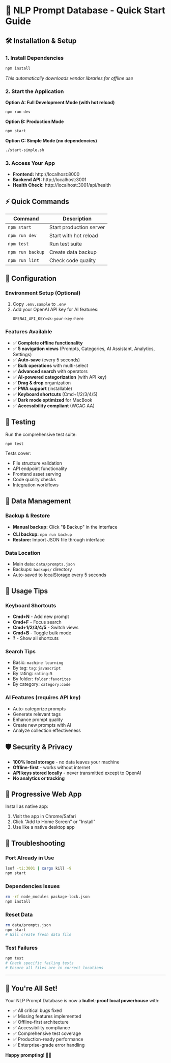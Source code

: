 # 🚀 NLP Prompt Database - Quick Start Guide

## 🛠️ Installation & Setup

### 1. Install Dependencies
```bash
npm install
```
*This automatically downloads vendor libraries for offline use*

### 2. Start the Application

**Option A: Full Development Mode (with hot reload)**
```bash
npm run dev
```

**Option B: Production Mode**
```bash
npm start
```

**Option C: Simple Mode (no dependencies)**
```bash
./start-simple.sh
```

### 3. Access Your App
- **Frontend:** http://localhost:8000
- **Backend API:** http://localhost:3001
- **Health Check:** http://localhost:3001/api/health

## ⚡ Quick Commands

| Command | Description |
|---------|-------------|
| `npm start` | Start production server |
| `npm run dev` | Start with hot reload |
| `npm test` | Run test suite |
| `npm run backup` | Create data backup |
| `npm run lint` | Check code quality |

## 🔧 Configuration

### Environment Setup (Optional)
1. Copy `.env.sample` to `.env`
2. Add your OpenAI API key for AI features:
   ```
   OPENAI_API_KEY=sk-your-key-here
   ```

### Features Available
- ✅ **Complete offline functionality**
- ✅ **5 navigation views** (Prompts, Categories, AI Assistant, Analytics, Settings)
- ✅ **Auto-save** (every 5 seconds)
- ✅ **Bulk operations** with multi-select
- ✅ **Advanced search** with operators
- ✅ **AI-powered categorization** (with API key)
- ✅ **Drag & drop** organization
- ✅ **PWA support** (installable)
- ✅ **Keyboard shortcuts** (Cmd+1/2/3/4/5)
- ✅ **Dark mode optimized** for MacBook
- ✅ **Accessibility compliant** (WCAG AA)

## 🧪 Testing

Run the comprehensive test suite:
```bash
npm test
```

Tests cover:
- File structure validation
- API endpoint functionality
- Frontend asset serving
- Code quality checks
- Integration workflows

## 🔄 Data Management

### Backup & Restore
- **Manual backup:** Click "🔒 Backup" in the interface
- **CLI backup:** `npm run backup`
- **Restore:** Import JSON file through interface

### Data Location
- Main data: `data/prompts.json`
- Backups: `backups/` directory
- Auto-saved to localStorage every 5 seconds

## 🎯 Usage Tips

### Keyboard Shortcuts
- **Cmd+N** - Add new prompt
- **Cmd+F** - Focus search
- **Cmd+1/2/3/4/5** - Switch views
- **Cmd+B** - Toggle bulk mode
- **?** - Show all shortcuts

### Search Tips
- Basic: `machine learning`
- By tag: `tag:javascript`
- By rating: `rating:5`
- By folder: `folder:favorites`
- By category: `category:code`

### AI Features (requires API key)
- Auto-categorize prompts
- Generate relevant tags
- Enhance prompt quality
- Create new prompts with AI
- Analyze collection effectiveness

## 🛡️ Security & Privacy

- **100% local storage** - no data leaves your machine
- **Offline-first** - works without internet
- **API keys stored locally** - never transmitted except to OpenAI
- **No analytics or tracking**

## 📱 Progressive Web App

Install as native app:
1. Visit the app in Chrome/Safari
2. Click "Add to Home Screen" or "Install"
3. Use like a native desktop app

## 🐛 Troubleshooting

### Port Already in Use
```bash
lsof -ti:3001 | xargs kill -9
npm start
```

### Dependencies Issues
```bash
rm -rf node_modules package-lock.json
npm install
```

### Reset Data
```bash
rm data/prompts.json
npm start
# Will create fresh data file
```

### Test Failures
```bash
npm test
# Check specific failing tests
# Ensure all files are in correct locations
```

---

## 🎉 You're All Set!

Your NLP Prompt Database is now a **bullet-proof local powerhouse** with:

- ✅ All critical bugs fixed
- ✅ Missing features implemented
- ✅ Offline-first architecture
- ✅ Accessibility compliance
- ✅ Comprehensive test coverage
- ✅ Production-ready performance
- ✅ Enterprise-grade error handling

**Happy prompting! 🧠✨**
